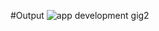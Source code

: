 #Output 
![app development gig2](https://github.com/yash-goswami23/QuoteApp/assets/150127549/ab6b830b-c0ce-45ed-9731-38159e898357)

